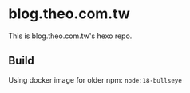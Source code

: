 # blog.theo.com.tw
This is blog.theo.com.tw's hexo repo.

## Build
Using docker image for older npm: `node:18-bullseye`